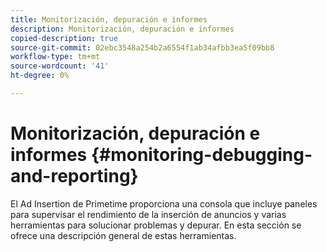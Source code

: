 ```yaml
---
title: Monitorización, depuración e informes
description: Monitorización, depuración e informes
copied-description: true
source-git-commit: 02ebc3548a254b2a6554f1ab34afbb3ea5f09bb8
workflow-type: tm+mt
source-wordcount: '41'
ht-degree: 0%

---
```


# Monitorización, depuración e informes {#monitoring-debugging-and-reporting}

El Ad Insertion de Primetime proporciona una consola que incluye paneles para supervisar el rendimiento de la inserción de anuncios y varias herramientas para solucionar problemas y depurar. En esta sección se ofrece una descripción general de estas herramientas.
